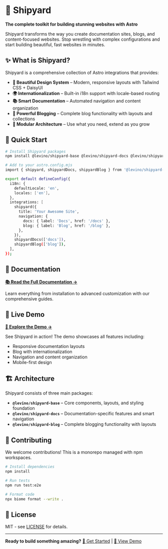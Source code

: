 # 🚢 Shipyard

**The complete toolkit for building stunning websites with Astro**

Shipyard transforms the way you create documentation sites, blogs, and content-focused websites. Stop wrestling with complex configurations and start building beautiful, fast websites in minutes.

## ✨ What is Shipyard?

Shipyard is a comprehensive collection of Astro integrations that provides:

- **🎨 Beautiful Design System** – Modern, responsive layouts with Tailwind CSS + DaisyUI
- **🌍 Internationalization** – Built-in i18n support with locale-based routing
- **📚 Smart Documentation** – Automated navigation and content organization
- **📝 Powerful Blogging** – Complete blog functionality with layouts and collections
- **🧩 Modular Architecture** – Use what you need, extend as you grow

## 🚀 Quick Start

```bash
# Install Shipyard packages
npm install @levino/shipyard-base @levino/shipyard-docs @levino/shipyard-blog

# Add to your astro.config.mjs
import { shipyard, shipyardDocs, shipyardBlog } from '@levino/shipyard-base';

export default defineConfig({
  i18n: {
    defaultLocale: 'en',
    locales: ['en'],
  },
  integrations: [
    shipyard({
      title: 'Your Awesome Site',
      navigation: {
        docs: { label: 'Docs', href: '/docs' },
        blog: { label: 'Blog', href: '/blog' },
      },
    }),
    shipyardDocs(['docs']),
    shipyardBlog(['blog']),
  ],
});
```

## 📖 Documentation

**[📚 Read the Full Documentation →](https://shipyard-docs-levino.vercel.app)**

Learn everything from installation to advanced customization with our comprehensive guides.

## 🌟 Live Demo

**[🚀 Explore the Demo →](https://shipyard-demo.levinkeller.de)**

See Shipyard in action! The demo showcases all features including:
- Responsive documentation layouts
- Blog with internationalization
- Navigation and content organization
- Mobile-first design

## 🏗️ Architecture

Shipyard consists of three main packages:

- **`@levino/shipyard-base`** – Core components, layouts, and styling foundation
- **`@levino/shipyard-docs`** – Documentation-specific features and smart navigation  
- **`@levino/shipyard-blog`** – Complete blogging functionality with layouts

## 🤝 Contributing

We welcome contributions! This is a monorepo managed with npm workspaces.

```bash
# Install dependencies
npm install

# Run tests
npm run test:e2e

# Format code
npx biome format --write .
```

## 📄 License

MIT - see [LICENSE](LICENSE) for details.

---

**Ready to build something amazing?** [🚀 Get Started](https://shipyard-docs-levino.vercel.app) | [🌟 View Demo](https://shipyard-demo.levinkeller.de)
